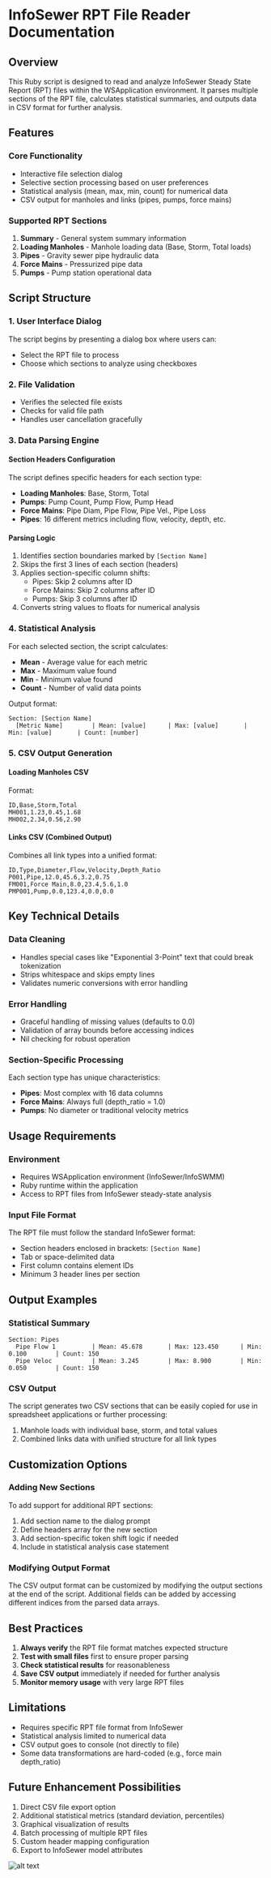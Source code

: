 # InfoSewer RPT File Reader Documentation

## Overview

This Ruby script is designed to read and analyze InfoSewer Steady State Report (RPT) files within the WSApplication environment. It parses multiple sections of the RPT file, calculates statistical summaries, and outputs data in CSV format for further analysis.

## Features

### Core Functionality
- Interactive file selection dialog
- Selective section processing based on user preferences
- Statistical analysis (mean, max, min, count) for numerical data
- CSV output for manholes and links (pipes, pumps, force mains)

### Supported RPT Sections
1. **Summary** - General system summary information
2. **Loading Manholes** - Manhole loading data (Base, Storm, Total loads)
3. **Pipes** - Gravity sewer pipe hydraulic data
4. **Force Mains** - Pressurized pipe data
5. **Pumps** - Pump station operational data

## Script Structure

### 1. User Interface Dialog
The script begins by presenting a dialog box where users can:
- Select the RPT file to process
- Choose which sections to analyze using checkboxes

### 2. File Validation
- Verifies the selected file exists
- Checks for valid file path
- Handles user cancellation gracefully

### 3. Data Parsing Engine

#### Section Headers Configuration
The script defines specific headers for each section type:

- **Loading Manholes**: Base, Storm, Total
- **Pumps**: Pump Count, Pump Flow, Pump Head
- **Force Mains**: Pipe Diam, Pipe Flow, Pipe Vel., Pipe Loss
- **Pipes**: 16 different metrics including flow, velocity, depth, etc.

#### Parsing Logic
1. Identifies section boundaries marked by `[Section Name]`
2. Skips the first 3 lines of each section (headers)
3. Applies section-specific column shifts:
   - Pipes: Skip 2 columns after ID
   - Force Mains: Skip 2 columns after ID
   - Pumps: Skip 3 columns after ID
4. Converts string values to floats for numerical analysis

### 4. Statistical Analysis
For each selected section, the script calculates:
- **Mean** - Average value for each metric
- **Max** - Maximum value found
- **Min** - Minimum value found
- **Count** - Number of valid data points

Output format:
```
Section: [Section Name]
  [Metric Name]        | Mean: [value]      | Max: [value]       | Min: [value]       | Count: [number]
```

### 5. CSV Output Generation

#### Loading Manholes CSV
Format:
```csv
ID,Base,Storm,Total
MH001,1.23,0.45,1.68
MH002,2.34,0.56,2.90
```

#### Links CSV (Combined Output)
Combines all link types into a unified format:
```csv
ID,Type,Diameter,Flow,Velocity,Depth_Ratio
P001,Pipe,12.0,45.6,3.2,0.75
FM001,Force Main,8.0,23.4,5.6,1.0
PMP001,Pump,0.0,123.4,0.0,0.0
```

## Key Technical Details

### Data Cleaning
- Handles special cases like "Exponential 3-Point" text that could break tokenization
- Strips whitespace and skips empty lines
- Validates numeric conversions with error handling

### Error Handling
- Graceful handling of missing values (defaults to 0.0)
- Validation of array bounds before accessing indices
- Nil checking for robust operation

### Section-Specific Processing
Each section type has unique characteristics:
- **Pipes**: Most complex with 16 data columns
- **Force Mains**: Always full (depth_ratio = 1.0)
- **Pumps**: No diameter or traditional velocity metrics

## Usage Requirements

### Environment
- Requires WSApplication environment (InfoSewer/InfoSWMM)
- Ruby runtime within the application
- Access to RPT files from InfoSewer steady-state analysis

### Input File Format
The RPT file must follow the standard InfoSewer format:
- Section headers enclosed in brackets: `[Section Name]`
- Tab or space-delimited data
- First column contains element IDs
- Minimum 3 header lines per section

## Output Examples

### Statistical Summary
```
Section: Pipes
  Pipe Flow 1          | Mean: 45.678       | Max: 123.450      | Min: 0.100        | Count: 150
  Pipe Veloc           | Mean: 3.245        | Max: 8.900        | Min: 0.050        | Count: 150
```

### CSV Output
The script generates two CSV sections that can be easily copied for use in spreadsheet applications or further processing:
1. Manhole loads with individual base, storm, and total values
2. Combined links data with unified structure for all link types

## Customization Options

### Adding New Sections
To add support for additional RPT sections:
1. Add section name to the dialog prompt
2. Define headers array for the new section
3. Add section-specific token shift logic if needed
4. Include in statistical analysis case statement

### Modifying Output Format
The CSV output format can be customized by modifying the output sections at the end of the script. Additional fields can be added by accessing different indices from the parsed data arrays.

## Best Practices

1. **Always verify** the RPT file format matches expected structure
2. **Test with small files** first to ensure proper parsing
3. **Check statistical results** for reasonableness
4. **Save CSV output** immediately if needed for further analysis
5. **Monitor memory usage** with very large RPT files

## Limitations

- Requires specific RPT file format from InfoSewer
- Statistical analysis limited to numerical data
- CSV output goes to console (not directly to file)
- Some data transformations are hard-coded (e.g., force main depth_ratio)

## Future Enhancement Possibilities

1. Direct CSV file export option
2. Additional statistical metrics (standard deviation, percentiles)
3. Graphical visualization of results
4. Batch processing of multiple RPT files
5. Custom header mapping configuration
6. Export to InfoSewer model attributes

![alt text](image.png)